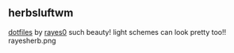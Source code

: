 ## herbsluftwm

[dotfiles](https://github.com/rayes0/dotfiles) by [rayes0](https://github.com/rayes0/ "their profile")
such beauty! light schemes can look pretty too!!
rayesherb.png
